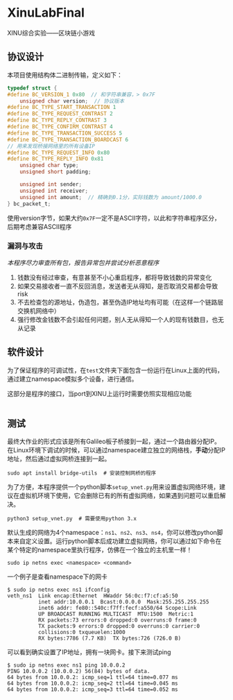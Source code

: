 # XinuLabFinal

XINU综合实验——区块链小游戏

## 协议设计

本项目使用结构体二进制传输，定义如下：

```c
typedef struct {
#define BC_VERSION_1 0x80  // 和字符串兼容，> 0x7F
    unsigned char version;  // 协议版本
#define BC_TYPE_START_TRANSACTION 1
#define BC_TYPE_REQUEST_CONTRAST 2
#define BC_TYPE_REPLY_CONTRAST 3
#define BC_TYPE_CONFIRM_CONTRAST 4
#define BC_TYPE_TRANSACTION_SUCCESS 5
#define BC_TYPE_TRANSACTION_BOARDCAST 6
// 用来发现桥接网络里的所有设备IP
#define BC_TYPE_REQUEST_INFO 0x80
#define BC_TYPE_REPLY_INFO 0x81
    unsigned char type;
    unsigned short padding;

    unsigned int sender;
    unsigned int receiver;
    unsigned int amount;  // 精确到0.1分，实际钱数为 amount/1000.0
} bc_packet_t;
```

使用version字节，如果大约`0x7F`一定不是ASCII字符，以此和字符串程序区分，后期考虑兼容ASCII程序

### 漏洞与攻击

*本程序尽力审查所有包，报告异常包并尝试分析恶意程序*

1. 钱数没有经过审查，有意甚至不小心重启程序，都将导致钱数的异常变化
2. 如果交易接收者一直不反回消息，发送者无从得知，是否取消交易都会导致risk
3. 不去检查包的源地址，伪造包，甚至伪造IP地址均有可能（在这样一个链路层交换机网络中）
4. 强行修改金钱数不会引起任何问题，别人无从得知一个人的现有钱数目，也无从记录

## 软件设计

为了保证程序的可调试性，在`test`文件夹下面包含一份运行在Linux上面的代码，通过建立namespace模拟多个设备，进行通信。

这部分是程序的接口，当port到XINU上运行时需要仿照实现相应功能

```c

```

## 测试

最终大作业的形式应该是所有Galileo板子桥接到一起，通过一个路由器分配IP。在Linux环境下调试的时候，可以通过namespace建立独立的网络栈，**手动**分配IP地址，然后通过虚拟网桥连接到一起。

```shell
sudo apt install bridge-utils  # 安装控制网桥的程序
```

为了方便，本程序提供一个python脚本`setup_vnet.py`用来设置虚拟网络环境，建议在虚拟机环境下使用，它会删除已有的所有虚拟网络，如果遇到问题可以重启解决。

```shell
python3 setup_vnet.py  # 需要使用python 3.x
```

默认生成的网络为4个namespace：`ns1`、`ns2`、`ns3`、`ns4`，你可以修改python脚本来自定义设置。运行python脚本后成功建立虚拟网络，你可以通过如下命令在某个特定的namespace里执行程序，仿佛在一个独立的主机里一样！

```shell
sudo ip netns exec <namespace> <command>
```

一个例子是查看namespace下的网卡

```shell
$ sudo ip netns exec ns1 ifconfig
veth_ns1  Link encap:Ethernet  HWaddr 56:0c:f7:cf:a5:50  
          inet addr:10.0.0.1  Bcast:0.0.0.0  Mask:255.255.255.255
          inet6 addr: fe80::540c:f7ff:fecf:a550/64 Scope:Link
          UP BROADCAST RUNNING MULTICAST  MTU:1500  Metric:1
          RX packets:73 errors:0 dropped:0 overruns:0 frame:0
          TX packets:9 errors:0 dropped:0 overruns:0 carrier:0
          collisions:0 txqueuelen:1000 
          RX bytes:7786 (7.7 KB)  TX bytes:726 (726.0 B)
```

可以看到确实设置了IP地址，拥有一块网卡。接下来测试ping

```shell
$ sudo ip netns exec ns1 ping 10.0.0.2
PING 10.0.0.2 (10.0.0.2) 56(84) bytes of data.
64 bytes from 10.0.0.2: icmp_seq=1 ttl=64 time=0.077 ms
64 bytes from 10.0.0.2: icmp_seq=2 ttl=64 time=0.045 ms
64 bytes from 10.0.0.2: icmp_seq=3 ttl=64 time=0.052 ms
```

